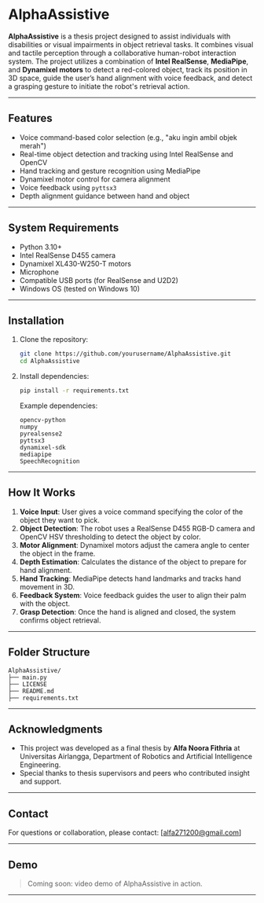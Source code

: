 # AlphaAssistive

**AlphaAssistive** is a thesis project designed to assist individuals with disabilities or visual impairments in object retrieval tasks. It combines visual and tactile perception through a collaborative human-robot interaction system. The project utilizes a combination of **Intel RealSense**, **MediaPipe**, and **Dynamixel motors** to detect a red-colored object, track its position in 3D space, guide the user’s hand alignment with voice feedback, and detect a grasping gesture to initiate the robot's retrieval action.

---

## Features

* Voice command-based color selection (e.g., "aku ingin ambil objek merah")
* Real-time object detection and tracking using Intel RealSense and OpenCV
* Hand tracking and gesture recognition using MediaPipe
* Dynamixel motor control for camera alignment
* Voice feedback using `pyttsx3`
* Depth alignment guidance between hand and object

---

## System Requirements

* Python 3.10+
* Intel RealSense D455 camera
* Dynamixel XL430-W250-T motors
* Microphone
* Compatible USB ports (for RealSense and U2D2)
* Windows OS (tested on Windows 10)

---

## Installation

1. Clone the repository:

   ```bash
   git clone https://github.com/yourusername/AlphaAssistive.git
   cd AlphaAssistive
   ```
2. Install dependencies:

   ```bash
   pip install -r requirements.txt
   ```

   Example dependencies:

   ```text
   opencv-python
   numpy
   pyrealsense2
   pyttsx3
   dynamixel-sdk
   mediapipe
   SpeechRecognition
   ```

---

## How It Works

1. **Voice Input**: User gives a voice command specifying the color of the object they want to pick.
2. **Object Detection**: The robot uses a RealSense D455 RGB-D camera and OpenCV HSV thresholding to detect the object by color.
3. **Motor Alignment**: Dynamixel motors adjust the camera angle to center the object in the frame.
4. **Depth Estimation**: Calculates the distance of the object to prepare for hand alignment.
5. **Hand Tracking**: MediaPipe detects hand landmarks and tracks hand movement in 3D.
6. **Feedback System**: Voice feedback guides the user to align their palm with the object.
7. **Grasp Detection**: Once the hand is aligned and closed, the system confirms object retrieval.

---

## Folder Structure

```
AlphaAssistive/
├── main.py             
├── LICENSE              
├── README.md            
├── requirements.txt    

```

---

## Acknowledgments

* This project was developed as a final thesis by **Alfa Noora Fithria** at Universitas Airlangga, Department of Robotics and Artificial Intelligence Engineering.
* Special thanks to thesis supervisors and peers who contributed insight and support.

---

## Contact

For questions or collaboration, please contact: \[[alfa271200@gmail.com](mailto:alfa271200@gmail.com)]

---

## Demo

> Coming soon: video demo of AlphaAssistive in action.

---
